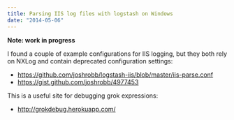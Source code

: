 ```yaml
---
title: Parsing IIS log files with logstash on Windows
date: "2014-05-06"
---
```

**Note: work in progress**

I found a couple of example configurations for IIS logging, but they both rely on NXLog and contain deprecated configuration settings:

  * <https://github.com/joshrobb/logstash-iis/blob/master/iis-parse.conf>
  * <https://gist.github.com/joshrobb/4977453>

This is a useful site for debugging grok expressions:

  * <http://grokdebug.herokuapp.com/>